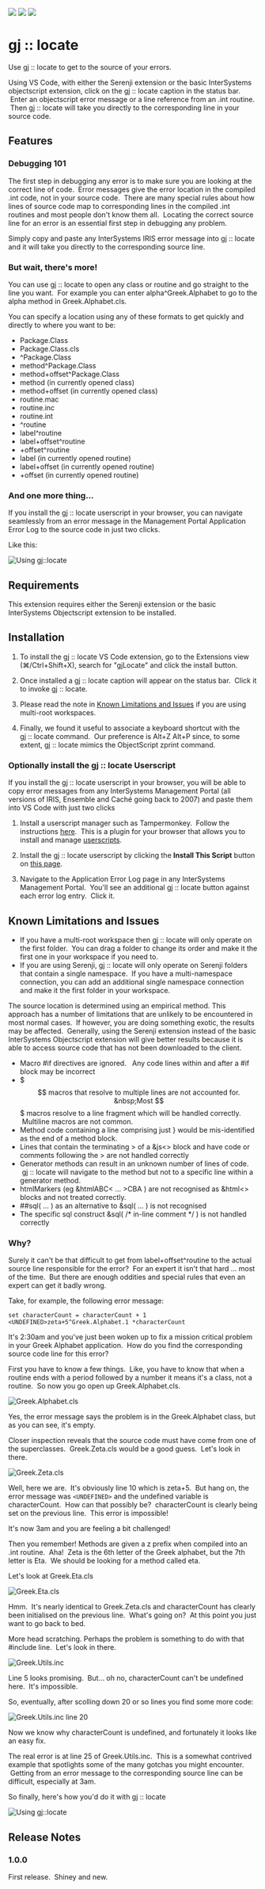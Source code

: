 [![](https://img.shields.io/badge/InterSystems-IRIS-blue.svg)](https://www.intersystems.com/products/intersystems-iris/)
[![](https://img.shields.io/badge/InterSystems-Ensemble-blue.svg)](https://www.intersystems.com/products/ensemble/)
[![](https://img.shields.io/badge/InterSystems-Caché-blue.svg)](https://www.intersystems.com/products/cache/)


# gj&nbsp;::&nbsp;locate

Use gj&nbsp;::&nbsp;locate to get to the source of your errors.

Using VS Code, with either the Serenji extension or the basic InterSystems objectscript extension, click on the gj&nbsp;::&nbsp;locate caption in the status bar. &nbsp;Enter an objectscript error message or a line reference from an .int routine. &nbsp;Then gj&nbsp;::&nbsp;locate will take you directly to the corresponding line in your source code.

## Features

### Debugging 101
The first step in debugging any error is to make sure you are looking at the correct line of code. &nbsp;Error messages give the error location in the compiled .int code, not in your source code. &nbsp;There are many special rules about how lines of source code map to corresponding lines in the compiled .int routines and most people don't know them all. &nbsp;Locating the correct source line for an error is an essential first step in debugging any problem.

Simply copy and paste any InterSystems IRIS error message into gj&nbsp;::&nbsp;locate and it will take you directly to the corresponding source line.

### But wait, there's more!

You can use gj&nbsp;::&nbsp;locate to open any class or routine and go straight to the line you want. &nbsp;For example you can enter alpha^Greek.Alphabet to go to the alpha method in Greek.Alphabet.cls.

You can specify a location using any of these formats to get quickly and directly to where you want to be:
 * Package.Class
 * Package.Class.cls
 * ^Package.Class
 * method^Package.Class
 * method+offset^Package.Class
 * method (in currently opened class)
 * method+offset (in currently opened class)
 * routine.mac
 * routine.inc
 * routine.int
 * ^routine
 * label^routine
 * label+offset^routine
 * +offset^routine
 * label (in currently opened routine)
 * label+offset (in currently opened routine)
 * +offset (in currently opened routine)

### And one more thing...

If you install the gj&nbsp;::&nbsp;locate userscript in your browser, you can navigate seamlessly from an error message in the Management Portal Application Error Log to the source code in just two clicks.

Like this:

![Using gj::locate](https://raw.githubusercontent.com/george-james-software/gjLocate/master/images/demo1.gif)


## Requirements

This extension requires either the Serenji extension or the basic InterSystems Objectscript extension to be installed.


## Installation

1. To install the gj&nbsp;::&nbsp;locate VS Code extension, go to the Extensions view (⌘/Ctrl+Shift+X), search for "gjLocate" and click the install button.

2. Once installed a gj&nbsp;::&nbsp;locate caption will appear on the status bar. &nbsp;Click it to invoke gj&nbsp;::&nbsp;locate. 

3. Please read the note in [Known Limitations and Issues](#known-limitations-and-issues) if you are using multi-root workspaces.

4. Finally, we found it useful to associate a keyboard shortcut with the gj&nbsp;::&nbsp;locate command. &nbsp;Our preference is Alt+Z Alt+P since, to some extent, gj&nbsp;::&nbsp;locate mimics the ObjectScript zprint command.

### Optionally install the gj&nbsp;::&nbsp;locate Userscript

If you install the gj&nbsp;::&nbsp;locate userscript in your browser, you will be able to copy error messages from any InterSystems Management Portal (all versions of IRIS, Ensemble and Caché going back to 2007) and paste them into VS Code with just two clicks

1. Install a userscript manager such as Tampermonkey. &nbsp;Follow the instructions [here](https://www.tampermonkey.net/). &nbsp;This is a plugin for your browser that allows you to install and manage [userscripts](https://en.wikipedia.org/wiki/Userscript).

2. Install the gj&nbsp;::&nbsp;locate userscript by clicking the **Install This Script** button on [this page](https://greasyfork.org/en/scripts/424973-gj-locate).

3. Navigate to the Application Error Log page in any InterSystems Management Portal. &nbsp;You'll see an additional gj&nbsp;::&nbsp;locate button against each error log entry. &nbsp;Click it.


## Known Limitations and Issues

 * If you have a multi-root workspace then gj&nbsp;::&nbsp;locate will only operate on the first folder. &nbsp;You can drag a folder to change its order and make it the first one in your workspace if you need to.
 * If you are using Serenji, gj&nbsp;::&nbsp;locate will only operate on Serenji folders that contain a single namespace. &nbsp;If you have a multi-namespace connection, you can add an additional single namespace connection and make it the first folder in your workspace. 

The source location is determined using an empirical method. This approach has a number of limitations that are unlikely to be encountered in most normal cases. &nbsp;If however, you are doing something exotic, the results may be affected. &nbsp;Generally, using the Serenji extension instead of the basic InterSystems Objectscript extension will give better results because it is able to access source code that has not been downloaded to the client. 

 * Macro #if directives are ignored. &nbsp; Any code lines within and after a #if block may be incorrect
 * $$$ macros that resolve to multiple lines are not accounted for. &nbsp;Most $$$ macros resolve to a line fragment which will be handled correctly. &nbsp;Multiline macros are not common.
 * Method code containing a line comprising just } would be mis-identified as the end of a method block.
 * Lines that contain the terminating > of a &js<> block and have code or comments following the > are not handled correctly
 * Generator methods can result in an unknown number of lines of code. &nbsp;gj&nbsp;::&nbsp;locate will navigate to the method but not to a specific line within a generator method.
 * htmlMarkers (eg &htmlABC< ... >CBA ) are not recognised as &html<> blocks and not treated correctly.
 * ##sql( ... ) as an alternative to &sql( ... ) is not recognised
 * The specific sql construct &sql( /* in-line comment */ ) is not handled correctly


### Why?

Surely it can't be that difficult to get from label+offset^routine to the actual source line responsible for the error? &nbsp;For an expert it isn't that hard ... most of the time. &nbsp;But there are enough oddities and special rules that even an expert can get it badly wrong.

Take, for example, the following error message:

    set characterCount = characterCount + 1
    <UNDEFINED>zeta+5^Greek.Alphabet.1 *characterCount

It's 2:30am and you've just been woken up to fix a mission critical problem in your Greek Alphabet application. &nbsp;How do you find the corresponding source code line for this error?

First you have to know a few things. &nbsp;Like, you have to know that when a routine ends with a period followed by a number it means it's a class, not a routine. &nbsp;So now you go open up Greek.Alphabet.cls.


![Greek.Alphabet.cls](https://raw.githubusercontent.com/george-james-software/gjLocate/master/images/Greek.Alphabet.png)


Yes, the error message says the problem is in the Greek.Alphabet class, but as you can see, it's empty.

Closer inspection reveals that the source code must have come from one of the superclasses. &nbsp;Greek.Zeta.cls would be a good guess. &nbsp;Let's look in there.


![Greek.Zeta.cls](https://raw.githubusercontent.com/george-james-software/gjLocate/master/images/Greek.Zeta.png)


Well, here we are. &nbsp;It's obviously line 10 which is zeta+5. &nbsp;But hang on, the error message was `<UNDEFINED>` and the undefined variable is characterCount. &nbsp;How can that possibly be? &nbsp;characterCount is clearly being set on the previous line. &nbsp;This error is impossible!

It's now 3am and you are feeling a bit challenged!

Then you remember! Methods are given a z prefix when compiled into an .int routine. &nbsp;Aha! &nbsp;Zeta is the 6th letter of the Greek alphabet, but the 7th letter is Eta. &nbsp;We should be looking for a method called eta.

Let's look at Greek.Eta.cls


![Greek.Eta.cls](https://raw.githubusercontent.com/george-james-software/gjLocate/master/images/Greek.Eta.png)


Hmm. &nbsp;It's nearly identical to Greek.Zeta.cls and characterCount has clearly been initialised on the previous line. &nbsp;What's going on? &nbsp;At this point you just want to go back to bed.

More head scratching. Perhaps the problem is something to do with that #include line. &nbsp;Let's look in there.


![Greek.Utils.inc](https://raw.githubusercontent.com/george-james-software/gjLocate/master/images/Greek.Utils.png)


Line 5 looks promising. &nbsp;But... oh no, characterCount can't be undefined here. &nbsp;It's impossible.

So, eventually, after scolling down 20 or so lines you find some more code:


![Greek.Utils.inc line 20](https://raw.githubusercontent.com/george-james-software/gjLocate/master/images/Greek.Utils_2.png)


Now we know why characterCount is undefined, and fortunately it looks like an easy fix.

The real error is at line 25 of Greek.Utils.inc. &nbsp;This is a somewhat contrived example that spotlights some of the many gotchas you might encounter. &nbsp;Getting from an error message to the corresponding source line can be difficult, especially at 3am. 

So finally, here's how you'd do it with gj&nbsp;::&nbsp;locate


![Using gj::locate](https://raw.githubusercontent.com/george-james-software/gjLocate/master/images/demo2.gif)



## Release Notes

### 1.0.0

First release. &nbsp;Shiney and new.

